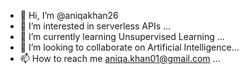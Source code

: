 - 👋 Hi, I’m @aniqakhan26
- 👀 I’m interested in serverless APIs ...
- 🌱 I’m currently learning Unsupervised Learning ...
- 💞️ I’m looking to collaborate on Artificial Intelligence...
- 📫 How to reach me aniqa.khan01@gmail.com ...

<!---
aniqakhan26/aniqakhan26 is a ✨ special ✨ repository because its `README.md` (this file) appears on your GitHub profile.
You can click the Preview link to take a look at your changes.
--->
